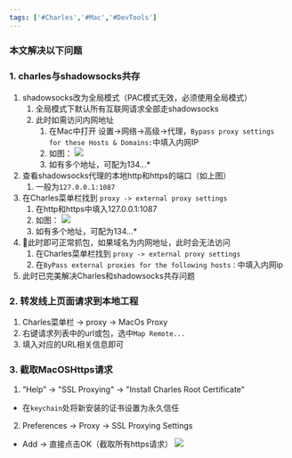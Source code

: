 ```yaml
---
tags: ['#Charles','#Mac','#DevTools']
---
```

### 本文解决以下问题
<!-- toc -->

### 1. charles与shadowsocks共存
1. shadowsocks改为全局模式（PAC模式无效，必须使用全局模式）
   1. 全局模式下默认所有互联网请求全部走shadowsocks
   2. 此时如需访问内网地址
      1. 在Mac中打开 设置->网络->高级->代理，`Bypass proxy settings for these Hosts & Domains:`中填入内网IP
      2. 如图：
       ![](https://tva1.sinaimg.cn/large/006y8mN6gy1g8ubsuvcutj30je0fcgoz.jpg)
      3. 如有多个地址，可配为134.*.*.*
2. 查看shadowsocks代理的本地http和https的端口（如上图）
   1. 一般为`127.0.0.1:1087`
3. 在Charles菜单栏找到 `proxy -> external proxy settings`
   1. 在http和https中填入127.0.0.1:1087
   2. 如图：
    ![](https://tva1.sinaimg.cn/large/006y8mN6gy1g8ubq4cl19j30f20chwgt.jpg)
   3. 如有多个地址，可配为134.*.*.*
4. 此时即可正常抓包，如果域名为内网地址，此时会无法访问
   1. 在Charles菜单栏找到 `proxy -> external proxy settings`
   2. 在`ByPass external proxies for the following hosts：`中填入内网ip
5. 此时已完美解决Charles和shadowsocks共存问题

### 2. 转发线上页面请求到本地工程
1. Charles菜单栏 -> proxy -> MacOs Proxy
2. 右键请求列表中的url或包，选中`Map Remote...`
3. 填入对应的URL相关信息即可

### 3. 截取MacOSHttps请求
1. “Help” -> "SSL Proxying" -> "Install Charles Root Certificate"
  - 在`keychain`处将新安装的证书设置为永久信任
2. Preferences -> Proxy -> SSL Proxying Settings
  - Add -> 直接点击OK（截取所有https请求）
    ![](https://tva1.sinaimg.cn/large/006y8mN6ly1g8u6eu1soqj30gj0cwdic.jpg)

